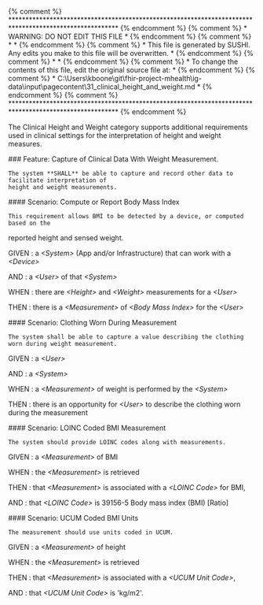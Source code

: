 {% comment %} ******************************************************************************************************* {% endcomment %}
{% comment %} *                                   WARNING: DO NOT EDIT THIS FILE                                    * {% endcomment %}
{% comment %} *                                                                                                     * {% endcomment %}
{% comment %} * This file is generated by SUSHI. Any edits you make to this file will be overwritten.               * {% endcomment %}
{% comment %} *                                                                                                     * {% endcomment %}
{% comment %} * To change the contents of this file, edit the original source file at:                              * {% endcomment %}
{% comment %} * C:\Users\kboone\git\fhir-project-mhealth\ig-data\input\pagecontent\31_clinical_height_and_weight.md * {% endcomment %}
{% comment %} ******************************************************************************************************* {% endcomment %}

The Clinical Height and Weight category supports additional requirements used in clinical
settings for the interpretation of height and weight measures.


<span id='capture-of-clinical-data-with-weight-measurement.'/>
### <span class='glyphicon text-success glyphicon-phone'/> <span class='glyphicon text-success glyphicon-cloud'/> Feature: Capture of Clinical Data With Weight Measurement.

    The system **SHALL** be able to capture and record other data to facilitate interpretation of 
    height and weight measurements.


<span id='compute-or-report-body-mass-index'/>
#### <span class='glyphicon text-success glyphicon-phone'/> <span class='glyphicon text-success glyphicon-cloud'/> Scenario: Compute or Report Body Mass Index

    This requirement allows BMI to be detected by a device, or computed based on the
reported height and sensed weight.

GIVEN
: a <i>&lt;System&gt;</i> (App and/or Infrastructure) that can work with a <i>&lt;Device&gt;</i>

   AND
   : a <i>&lt;User&gt;</i> of that <i>&lt;System&gt;</i>

WHEN
: there are <i>&lt;Height&gt;</i> and <i>&lt;Weight&gt;</i> measurements for a <i>&lt;User&gt;</i>

THEN
: there is a <i>&lt;Measurement&gt;</i> of <i>&lt;Body Mass Index&gt;</i> for the <i>&lt;User&gt;</i>


<span id='clothing-worn-during-measurement'/>
#### <span class='glyphicon text-info glyphicon-phone'/> <span class='glyphicon text-info glyphicon-cloud'/> Scenario: Clothing Worn During Measurement

    The system shall be able to capture a value describing the clothing worn during weight measurement.

GIVEN
: a <i>&lt;User&gt;</i>

   AND
   : a <i>&lt;System&gt;</i>

WHEN
: a <i>&lt;Measurement&gt;</i> of weight is performed by the <i>&lt;System&gt;</i>

THEN
: there is an opportunity for <i>&lt;User&gt;</i> to describe the clothing worn during the measurement


<span id='loinc-coded-bmi-measurement'/>
#### <span class='glyphicon text-info glyphicon-phone'/> <span class='glyphicon text-info glyphicon-cloud'/> Scenario: LOINC Coded BMI Measurement

    The system should provide LOINC codes along with measurements.

GIVEN
: a <i>&lt;Measurement&gt;</i> of BMI

WHEN
: the <i>&lt;Measurement&gt;</i> is retrieved

THEN
: that <i>&lt;Measurement&gt;</i> is associated with a <i>&lt;LOINC Code&gt;</i> for BMI,

   AND
   : that <i>&lt;LOINC Code&gt;</i> is 39156-5 Body mass index (BMI) [Ratio]


<span id='ucum-coded-bmi-units'/>
#### <span class='glyphicon text-info glyphicon-phone'/> <span class='glyphicon text-info glyphicon-cloud'/> Scenario: UCUM Coded BMI Units

    The measurement should use units coded in UCUM.

GIVEN
: a <i>&lt;Measurement&gt;</i> of height

WHEN
: the <i>&lt;Measurement&gt;</i> is retrieved

THEN
: that <i>&lt;Measurement&gt;</i> is associated with a <i>&lt;UCUM Unit Code&gt;</i>,

   AND
   : that <i>&lt;UCUM Unit Code&gt;</i> is 'kg/m2'.

